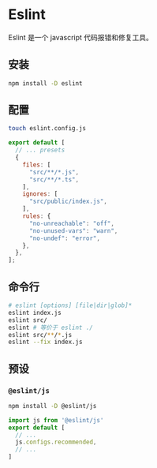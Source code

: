 # Eslint

Eslint 是一个 javascript 代码报错和修复工具。

## 安装

```sh
npm install -D eslint
```

## 配置

```sh
touch eslint.config.js
```

```javascript
export default [
  // ... presets
  {
    files: [
      "src/**/*.js",
      "src/**/*.ts",
    ],
    ignores: [
      "src/public/index.js",
    ],
    rules: {
      "no-unreachable": "off",
      "no-unused-vars": "warn",
      "no-undef": "error",
    },
  },
];
```

## 命令行

```sh
# eslint [options] [file|dir|glob]*
eslint index.js
eslint src/
eslint # 等价于 eslint ./
eslint src/**/*.js
eslint --fix index.js
```

## 预设

### `@eslint/js`

```sh
npm install -D @eslint/js
```

```javascript
import js from '@eslint/js'
export default [
  // ...
  js.configs.recommended,
  // ...
]
```


